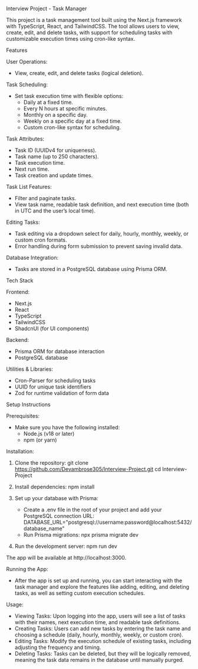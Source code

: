 Interview Project - Task Manager

This project is a task management tool built using the Next.js framework with TypeScript, React, and TailwindCSS. The tool allows users to view, create, edit, and delete tasks, with support for scheduling tasks with customizable execution times using cron-like syntax.

Features

User Operations:
- View, create, edit, and delete tasks (logical deletion).

Task Scheduling:
- Set task execution time with flexible options:
  - Daily at a fixed time.
  - Every N hours at specific minutes.
  - Monthly on a specific day.
  - Weekly on a specific day at a fixed time.
  - Custom cron-like syntax for scheduling.

Task Attributes:
- Task ID (UUIDv4 for uniqueness).
- Task name (up to 250 characters).
- Task execution time.
- Next run time.
- Task creation and update times.

Task List Features:
- Filter and paginate tasks.
- View task name, readable task definition, and next execution time (both in UTC and the user’s local time).

Editing Tasks:
- Task editing via a dropdown select for daily, hourly, monthly, weekly, or custom cron formats.
- Error handling during form submission to prevent saving invalid data.

Database Integration:
- Tasks are stored in a PostgreSQL database using Prisma ORM.

Tech Stack

Frontend:
- Next.js
- React
- TypeScript
- TailwindCSS
- ShadcnUI (for UI components)

Backend:
- Prisma ORM for database interaction
- PostgreSQL database

Utilities & Libraries:
- Cron-Parser for scheduling tasks
- UUID for unique task identifiers
- Zod for runtime validation of form data

Setup Instructions

Prerequisites:
- Make sure you have the following installed:
  - Node.js (v18 or later)
  - npm (or yarn)

Installation:
1. Clone the repository:
   git clone https://github.com/Devambrose305/Interview-Project.git
   cd Interview-Project

2. Install dependencies:
   npm install

3. Set up your database with Prisma:
   - Create a .env file in the root of your project and add your PostgreSQL connection URL:
     DATABASE_URL="postgresql://username:password@localhost:5432/database_name"
   - Run Prisma migrations:
     npx prisma migrate dev

4. Run the development server:
   npm run dev

The app will be available at http://localhost:3000.

Running the App:
- After the app is set up and running, you can start interacting with the task manager and explore the features like adding, editing, and deleting tasks, as well as setting custom execution schedules.

Usage:
- Viewing Tasks: Upon logging into the app, users will see a list of tasks with their names, next execution time, and readable task definitions.
- Creating Tasks: Users can add new tasks by entering the task name and choosing a schedule (daily, hourly, monthly, weekly, or custom cron).
- Editing Tasks: Modify the execution schedule of existing tasks, including adjusting the frequency and timing.
- Deleting Tasks: Tasks can be deleted, but they will be logically removed, meaning the task data remains in the database until manually purged.




